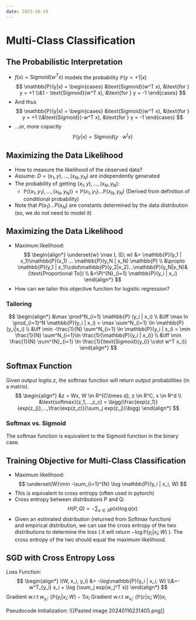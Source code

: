 ```yaml
---
date: 2023-10-19
---
```

# Multi-Class Classification

## The Probabilistic Interpretation
- $f(x) = \text{Sigmoid}(w^T x)$ models the probability $\mathbb{P}(y=+1|x)$
$$
\mathbb{P}(y|x) = 
\begin{cases}
&\text{Sigmoid}(w^T x), &\text{for } y = +1
\\&1 - \text{Sigmoid}(w^T x), &\text{for } y = -1
\end{cases}
$$
- And thus
$$
\mathbb{P}(y|x) = 
\begin{cases}
&\text{Sigmoid}(w^T x), &\text{for } y = +1
\\&\text{Sigmoid}(-w^T x), &\text{for } y = -1
\end{cases}
$$
- ...or, more copactly
$$
\mathbb{P} (y | x) = \text{Sigmoid}(y \cdot w^t x)
$$

## Maximizing the Data Likelihood
- How to measure the likelihood of the observed data?
- Assume: $D = (x_1,y),...,(x_N, y_N)$ are independently generated
- The probability of getting $(x_1,y),...,(x_N, y_N)$:
	- $\mathbb{P}((x_1, y_1),...,(x_N, y_N)) = \mathbb{P}(x_1,y_1)...\mathbb{P}(x_N, y_N)$ (Derived from definition of conditional probability)
- Note that $P(x_1)...P(x_N)$ are constants determined by the data distribution (so, we do not need to model it)

## Maximizing the Data Likelihood
- Maximum likelihood:
$$
\begin{align*}
\underset{w} \max L (D; w) &= \mathbb{P}(y_1 | x_1)\mathbb{P}(x_1) ... \mathbb{P}(y_N | x_N) \mathbb{P}
\\ &\propto \mathbb{P}(y_1 | x_1)\cdot\mathbb{P}(y_2|x_2)...\mathbb{P}(y_N|x_N)&(\text{Proportional To})
\\ &=\Pi^{N}_{i=1} \mathbb{P}(y_i | x_i)
\end{align*}
$$
- How can we tailor this objective function for logistic regression?
### Tailoring
$$
\begin{align*}
&\max \prod^N_{i=1} \mathbb{P} (y_i | x_i)
\\ &\iff \max ln \prod_{i=1}^N \mathbb{P}(y_i | x_i) = \max \sum^N_{i=1} \ln \mathbb{P}(y_i|x_i)
\\ &\iff \min -\frac{1}{N} \sum^N_{i=1} \ln \mathbb{P}(y_i | x_i) = \min \frac{1}{N} \sum^N_{i=1}\ln \frac{1}{\mathbb{P}(y_i | x_i)}
\\ &\iff \min \frac{1}{N} \sum^{N}_{i=1} \ln \frac{1}{\text{Sigmoid}(y_{i} \cdot w^T x_i)}
\end{align*}
$$

## Softmax Function
Given output logits $z$, the softmax function will return output probabilities (in a matrix).
$$
\begin{align*}
&z = Wx, W \in R^{C\times d}, z \in R^C, x \in R^d
\\ &\text{softmax}(z_1,...,z_c) = \bigg(\frac{exp(z_1)}{exp(z_j)},...,\frac{exp(z_c)}{\sum_j exp(z_j)}\bigg)
\end{align*}
$$
### Softmax vs. Sigmoid
The softmax function is equivalent to the Sigmoid function in the binary case.

## Training Objective for Multi-Class Classification
- Maximum likelihood:
$$
\underset{W}\min -\sum_{i=1}^{N} \log \mathbb{P}(y_i | x_i, W)
$$
- This is equivalent to cross entropy (often used in pytorch)
- Cross entropy between distributions P and Q:
$$
H(P,Q) = -\sum_{x \in X} p(x) \log q(x)
$$
- Given an estimated distribution (returned from Softmax function) and empirical distribution, we can use the cross entropy of the two distributions to determine the loss ( it will return $-\log\mathbb{P}(y_i | x_i; W)$ ). The cross entropy of the two should equal the maximum likelihood.

## SGD with Cross Entropy Loss
Loss Function:
$$
\begin{align*}
l(W, x_i, y_i) &= -\log\mathbb{P}(y_i | x_i; W) 
\\&=-w^T_{y_i} x_i + \log (\sum_j exp(w_j^T x))
\end{align*}
$$
Gradient w.r.t $w_{y_i}$: $(\mathbb{P}(y_i | x_i ; W) - 1)x_i$
Gradient w.r.t $w_{x_i}$: $(\mathbb{P}(c | x_i ; W))x_i$

Pseudocode Initialization:
![[Pasted image 20240116231405.png]]